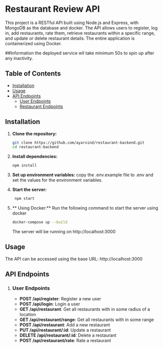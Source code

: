 # Restaurant Review API

This project is a RESTful API built using Node.js and Express, with MongoDB as the database and docker. The API allows users to register, log in, add restaurants, rate them, retrieve restaurants within a specific range, and update or delete restaurant details. The entire application is containerized using Docker.

##Information
the deployed service wll take minimum 50s to spin up after any inactivity.


## Table of Contents

- [Installation](#installation)
- [Usage](#usage)
- [API Endpoints](#api-endpoints)
  - [User Endpoints](#user-endpoints)
  - [Restaurant Endpoints](#restaurant-endpoints)

## Installation

1. **Clone the repository:**

   ```bash
   git clone https://github.com/ayarvind/restaurant-backend.git
   cd restaurant-backend
    ```
2. **Install dependencies:**

   ```bash
   npm install
   ```
3. **Set up environment variables:**
   copy the .env.example file to .env and set the values for the environment variables.

4. **Start the server:**

   ```bash
    npm start
    ```

5. ** Using Docker:**
   Run the following command to start the server using docker
   ```bash
   docker-compose up --build
   ```
    The server will be running on http://localhost:3000

## Usage

The API can be accessed using the base URL: http://localhost:3000

## API Endpoints
1. ### User Endpoints
   - **POST /api/register**: Register a new user
   - **POST /api/login**: Login a user
   - **GET  /api/restaurant**: Get all restaurants with in some radius of a location
   - **GET /api/restaurant/range**: Get all restaurants with in some range
    - **POST /api/restaurant**: Add a new restaurant
    - **PUT /api/restaurant/:id**: Update a restaurant
    - **DELETE /api/restaurant/:id**: Delete a restaurant
    - **POST /api/restaurant/rate**: Rate a restaurant








    
   

